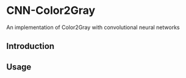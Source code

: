 # CNN-Color2Gray
An implementation of Color2Gray with convolutional neural networks

## Introduction

## Usage
